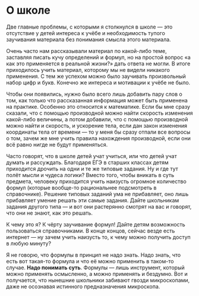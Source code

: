 # О школе

Две главные проблемы, с которыми я столкнулся в школе — это отсутствие у детей
интереса к учёбе и необходимость тупого заучивания материала без понимания
смысла этого материала.

Очень часто нам рассказывали материал по какой-либо теме, заставляя писать кучу
определений и формул, но на простой вопрос «а как это применяется в реальной
жизни?» дать ответа не могли. В итоге приходилось учить материал, которому
мы не видели никакого применения. С тем же успехом можно было заучивать
произвольный набор цифр и букв. Конечно же интереса и мотивации к учёбе не было.

Чтобы они появились, нужно было всего лишь добавить пару слов о том, как только
что рассказанная информация может быть применена на практике. Особенно это
относится к математике. Если бы мне сразу сказали, что с помощью производной
можно найти скорость изменения какой-либо величины, а потом добавили,
что с помощью производной можно найти и скорость, и ускорение тела, если дан
закон изменения координаты тела от времени — то у меня бы сразу отпали все
вопросы о том, зачем же мне учить правила нахождения производной, если они всё
равно нигде не будут применяться.

Часто говорят, что в школе детей учат учиться, или что детей учат думать
и рассуждать. Благодаря ЕГЭ в старших классах детям приходится дрочить на одни
и те же типовые задания. Ну и где тут полёт мысли и чудеса логики? Вместо того,
чтобы вникать в суть предмета, человеку приходится учить наизусть огромное
количество формул (которые вообще-то рациональнее подсмотреть в справочнике).
Решение типовых заданий ума не прибавляет, оно лишь прибавляет умение решать
эти самые задания. Дайте школьникам задания другого типа — и вот они растерянно
смотрят на вас и говорят, что они не знают, как это решать.

К чему это я? К чёрту заучивание формул! Дайте детям возможность пользоваться
справочниками. В конце концов, сейчас везде есть интернет — ну зачем учить
наизусть то, к чему можно получить доступ в любую минуту?

Я не говорю, что формулы в принцип не надо знать. Надо знать, что есть вот
такая-то формула и что её можно применить в таком-то случае. **Надо понимать
суть**. Формулы — лишь инструмент, который можно применять осмысленно, а можно
применять и бездумно. Вот и получается, что нынешние школьники забивают гвозди
микроскопами, даже не осознавая истинного предназначения микроскопа.
